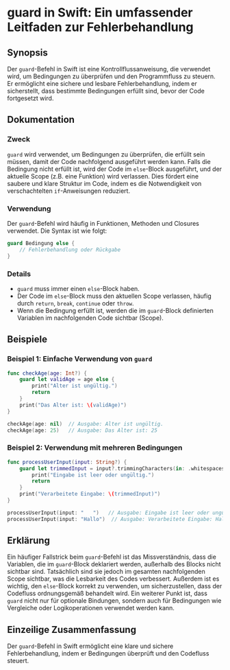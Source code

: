 <!--
Meta Description: # guard in Swift: Ein umfassender Leitfaden zur Fehlerbehandlung ## Synopsis Der `guard`-Befehl in Swift ist eine Kontrollflussanweisung, die verwende...
Meta Keywords: guard, ist, die, der, wird
-->

# guard in Swift: Ein umfassender Leitfaden zur Fehlerbehandlung

## Synopsis
Der `guard`-Befehl in Swift ist eine Kontrollflussanweisung, die verwendet wird, um Bedingungen zu überprüfen und den Programmfluss zu steuern. Er ermöglicht eine sichere und lesbare Fehlerbehandlung, indem er sicherstellt, dass bestimmte Bedingungen erfüllt sind, bevor der Code fortgesetzt wird.

## Dokumentation
### Zweck
`guard` wird verwendet, um Bedingungen zu überprüfen, die erfüllt sein müssen, damit der Code nachfolgend ausgeführt werden kann. Falls die Bedingung nicht erfüllt ist, wird der Code im `else`-Block ausgeführt, und der aktuelle Scope (z.B. eine Funktion) wird verlassen. Dies fördert eine saubere und klare Struktur im Code, indem es die Notwendigkeit von verschachtelten `if`-Anweisungen reduziert.

### Verwendung
Der `guard`-Befehl wird häufig in Funktionen, Methoden und Closures verwendet. Die Syntax ist wie folgt:

```swift
guard Bedingung else {
    // Fehlerbehandlung oder Rückgabe
}
```

### Details
- `guard` muss immer einen `else`-Block haben.
- Der Code im `else`-Block muss den aktuellen Scope verlassen, häufig durch `return`, `break`, `continue` oder `throw`.
- Wenn die Bedingung erfüllt ist, werden die im `guard`-Block definierten Variablen im nachfolgenden Code sichtbar (Scope).

## Beispiele
### Beispiel 1: Einfache Verwendung von `guard`
```swift
func checkAge(age: Int?) {
    guard let validAge = age else {
        print("Alter ist ungültig.")
        return
    }
    print("Das Alter ist: \(validAge)")
}

checkAge(age: nil)  // Ausgabe: Alter ist ungültig.
checkAge(age: 25)   // Ausgabe: Das Alter ist: 25
```

### Beispiel 2: Verwendung mit mehreren Bedingungen
```swift
func processUserInput(input: String?) {
    guard let trimmedInput = input?.trimmingCharacters(in: .whitespaces), !trimmedInput.isEmpty else {
        print("Eingabe ist leer oder ungültig.")
        return
    }
    print("Verarbeitete Eingabe: \(trimmedInput)")
}

processUserInput(input: "   ")   // Ausgabe: Eingabe ist leer oder ungültig.
processUserInput(input: "Hallo")  // Ausgabe: Verarbeitete Eingabe: Hallo
```

## Erklärung
Ein häufiger Fallstrick beim `guard`-Befehl ist das Missverständnis, dass die Variablen, die im `guard`-Block deklariert werden, außerhalb des Blocks nicht sichtbar sind. Tatsächlich sind sie jedoch im gesamten nachfolgenden Scope sichtbar, was die Lesbarkeit des Codes verbessert. Außerdem ist es wichtig, den `else`-Block korrekt zu verwenden, um sicherzustellen, dass der Codefluss ordnungsgemäß behandelt wird. Ein weiterer Punkt ist, dass `guard` nicht nur für optionale Bindungen, sondern auch für Bedingungen wie Vergleiche oder Logikoperationen verwendet werden kann.

## Einzeilige Zusammenfassung
Der `guard`-Befehl in Swift ermöglicht eine klare und sichere Fehlerbehandlung, indem er Bedingungen überprüft und den Codefluss steuert.
